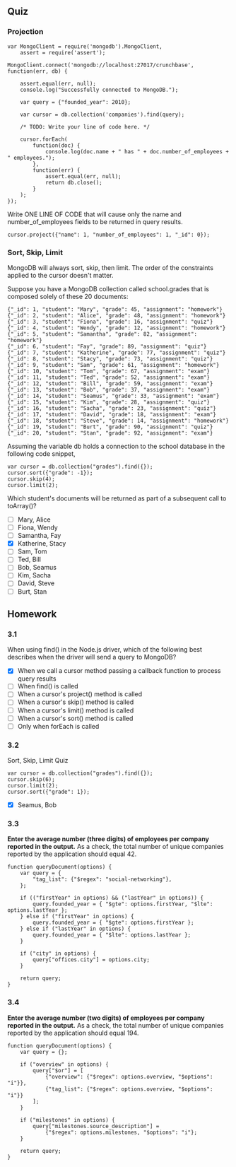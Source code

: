 ## Quiz
### Projection
```
var MongoClient = require('mongodb').MongoClient,
    assert = require('assert');

MongoClient.connect('mongodb://localhost:27017/crunchbase', function(err, db) {

    assert.equal(err, null);
    console.log("Successfully connected to MongoDB.");

    var query = {"founded_year": 2010};

    var cursor = db.collection('companies').find(query);

    /* TODO: Write your line of code here. */

    cursor.forEach(
        function(doc) {
            console.log(doc.name + " has " + doc.number_of_employees + " employees.");
        },
        function(err) {
            assert.equal(err, null);
            return db.close();
        }
    );
});
```
Write ONE LINE OF CODE that will cause only the name and number\_of\_employees fields to be returned in query results.
```
cursor.project({"name": 1, "number_of_employees": 1, "_id": 0});
```

### Sort, Skip, Limit
MongoDB will always sort, skip, then limit. The order of the constraints applied to the cursor doesn't matter.

Suppose you have a MongoDB collection called school.grades that is composed solely of these 20 documents:
```
{"_id": 1, "student": "Mary", "grade": 45, "assignment": "homework"}
{"_id": 2, "student": "Alice", "grade": 48, "assignment": "homework"}
{"_id": 3, "student": "Fiona", "grade": 16, "assignment": "quiz"}
{"_id": 4, "student": "Wendy", "grade": 12, "assignment": "homework"}
{"_id": 5, "student": "Samantha", "grade": 82, "assignment": "homework"}
{"_id": 6, "student": "Fay", "grade": 89, "assignment": "quiz"}
{"_id": 7, "student": "Katherine", "grade": 77, "assignment": "quiz"}
{"_id": 8, "student": "Stacy", "grade": 73, "assignment": "quiz"}
{"_id": 9, "student": "Sam", "grade": 61, "assignment": "homework"}
{"_id": 10, "student": "Tom", "grade": 67, "assignment": "exam"}
{"_id": 11, "student": "Ted", "grade": 52, "assignment": "exam"}
{"_id": 12, "student": "Bill", "grade": 59, "assignment": "exam"}
{"_id": 13, "student": "Bob", "grade": 37, "assignment": "exam"}
{"_id": 14, "student": "Seamus", "grade": 33, "assignment": "exam"}
{"_id": 15, "student": "Kim", "grade": 28, "assignment": "quiz"}
{"_id": 16, "student": "Sacha", "grade": 23, "assignment": "quiz"}
{"_id": 17, "student": "David", "grade": 18, "assignment": "exam"}
{"_id": 18, "student": "Steve", "grade": 14, "assignment": "homework"}
{"_id": 19, "student": "Burt", "grade": 90, "assignment": "quiz"}
{"_id": 20, "student": "Stan", "grade": 92, "assignment": "exam"}
```
Assuming the variable db holds a connection to the school database in the following code snippet,
```
var cursor = db.collection("grades").find({});
cursor.sort({"grade": -1});
cursor.skip(4);
cursor.limit(2);
```
Which student's documents will be returned as part of a subsequent call to toArray()?
 - [ ] Mary, Alice
 - [ ] Fiona, Wendy
 - [ ] Samantha, Fay
 - [x] Katherine, Stacy
 - [ ] Sam, Tom
 - [ ] Ted, Bill
 - [ ] Bob, Seamus
 - [ ] Kim, Sacha
 - [ ] David, Steve
 - [ ] Burt, Stan

## Homework
### 3.1
When using find() in the Node.js driver, which of the following best describes when the driver will send a query to MongoDB?
 - [x] When we call a cursor method passing a callback function to process query results
 - [ ] When find() is called
 - [ ] When a cursor's project() method is called
 - [ ] When a cursor's skip() method is called
 - [ ] When a cursor's limit() method is called
 - [ ] When a cursor's sort() method is called
 - [ ] Only when forEach is called

### 3.2
Sort, Skip, Limit Quiz
```
var cursor = db.collection("grades").find({});
cursor.skip(6);
cursor.limit(2);
cursor.sort({"grade": 1});
```
- [x] Seamus, Bob

### 3.3
**Enter the average number (three digits) of employees per company reported in the output.**
As a check, the total number of unique companies reported by the application should equal 42.
```
function queryDocument(options) {
    var query = {
        "tag_list": {"$regex": "social-networking"},
    };

    if (("firstYear" in options) && ("lastYear" in options)) {
        query.founded_year = { "$gte": options.firstYear, "$lte": options.lastYear };
    } else if ("firstYear" in options) {
        query.founded_year = { "$gte": options.firstYear };
    } else if ("lastYear" in options) {
        query.founded_year = { "$lte": options.lastYear };
    }

    if ("city" in options) {
        query["offices.city"] = options.city;
    }

    return query;
}
```

### 3.4
**Enter the average number (two digits) of employees per company reported in the output.**
As a check, the total number of unique companies reported by the application should equal 194.
```
function queryDocument(options) {
    var query = {};

    if ("overview" in options) {
        query["$or"] = [
            {"overview": {"$regex": options.overview, "$options": "i"}},
            {"tag_list": {"$regex": options.overview, "$options": "i"}}
        ];
    }

    if ("milestones" in options) {
        query["milestones.source_description"] =
            {"$regex": options.milestones, "$options": "i"};
    }

    return query;
}
```
